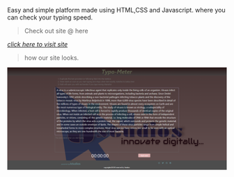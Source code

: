 Easy and simple platform made using HTML,CSS and Javascript. where you can check your typing speed.

>Check out site @ here

_[click here to visit site](https://typo-meter.netlify.app/ "netlify site")_

>how our site looks.

![readme](readme.png)
